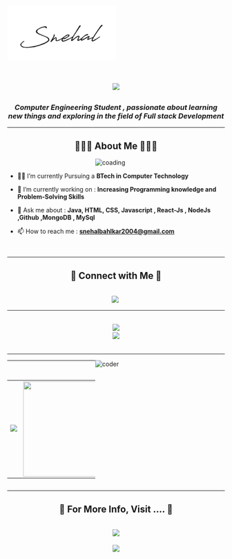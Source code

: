 




<img src="./header1.png" alt="Header" width="50%" height="50%">



<h1 align="center">
    <img src="https://readme-typing-svg.herokuapp.com/?font=Righteous&size=35&center=true&vCenter=true&width=500&height=70&duration=4000&lines=Hi+!+👋;+I'm+Snehal+Bahalkar+!!;" />
</h1>

<h3 align="center"><i> Computer Engineering Student , passionate about learning new things and exploring in the field of Full stack Development</i></h3>
<hr/>
<h2 align="center"><b>👨🏻‍💻 About Me 👨🏻‍💻</b></h2>
<img align="right" width=300 alt="coading" src="./sample.gif">
<br/>

<div align="left">
    
- 👨‍🎓 I’m currently Pursuing a **BTech in Computer Technology** <br>
    


- 🔭 I’m currently working on : **Increasing  Programming knowledge and Problem-Solving Skills** <br>
 
- 💬 Ask me about : **Java, HTML, CSS, Javascript , React-Js , NodeJs ,Github ,MongoDB , MySql** <br>
 
- 📫 How to reach me : **<a href="mailto: snehalbahalkar2004@gmail.com">snehalbahlkar2004@gmail.com</a>** <br>

</div>
<br>
<hr/>

<h2 align="center"><b>🔗 Connect with Me 🔗</b></h2>
<br/>
<div align="center">
    <a href="https://www.linkedin.com/in/snehal-bahalkar/" target="blank"><img src="https://skillicons.dev/icons?i=linkedin" /></a>&nbsp;
    
    
</div>
<hr/>

<br/>
<div align="center">
    <img src="https://skillicons.dev/icons?i=html,css,javascript,react,nodejs,php" /><br/>
    <img src="https://skillicons.dev/icons?i=java,cpp,mysql,github,vscode" /><br/>
</div>
<br/>
<hr/>






 
       
        
</td>
<td><img style="float:right" width=300 height=250 alt="coder" src="./coder.gif"></td>
</tr>
</table>
</div>
<hr/>


<br>
<div align=center style="display:flex;">
<table>
<tr>
<td>  
    
![](https://github-contributor-stats.vercel.app/api?username=snehal2004&limit=5&theme=vision-friendly-dark&combine_all_yearly_contributions=true)

</td>
<td><img style="float:right" src="https://c.tenor.com/Rft05nnPfpgAAAAM/sewa-rumah-nak-baya-bile.gif" width=300 height=220/></td>
</tr>
</table>
</div>
<hr/>


<h2 align="center"><b>💼 For More Info, Visit .... 💼</b></h2>
<br>
<div align="center">
    <a href="https://snehal2004.github.io/Portfolio-app/" target="_blank">
        <img src="https://img.shields.io/badge/Portfolio-FF480E?style=for-the-badge&logo=todoist&logoColor=white" target="_blank" />
    </a>
    <br><br>
    <img src="https://github.com/rajput2107/rajput2107/blob/master/Assets/Handshake.gif" height="33px" />
</div>
